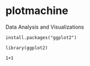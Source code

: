 # plotmachine
Data Analysis and Visualizations

```{r}
install.packages("ggplot2")

library(ggplot2)

1+1


```
